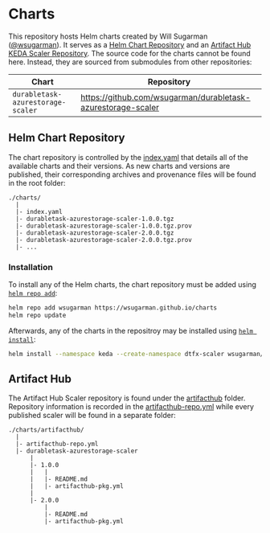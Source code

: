 # Charts
This repository hosts Helm charts created by Will Sugarman ([@wsugarman](https://github.com/wsugarman)). It serves as a [Helm Chart Repository](https://helm.sh/docs/topics/chart_repository/) and an [Artifact Hub KEDA Scaler Repository](https://artifacthub.io/docs/topics/repositories/keda-scalers/). The source code for the charts cannot be found here. Instead, they are sourced from submodules from other repositories:

| Chart                             | Repository                                                   |
|-----------------------------------|--------------------------------------------------------------|
| `durabletask-azurestorage-scaler` | https://github.com/wsugarman/durabletask-azurestorage-scaler |

## Helm Chart Repository
The chart repository is controlled by the [index.yaml](./index.yaml) that details all of the available charts and their versions. As new charts and versions are published, their corresponding archives and provenance files will be found in the root folder:
```
./charts/
  |
  |- index.yaml
  |- durabletask-azurestorage-scaler-1.0.0.tgz
  |- durabletask-azurestorage-scaler-1.0.0.tgz.prov
  |- durabletask-azurestorage-scaler-2.0.0.tgz
  |- durabletask-azurestorage-scaler-2.0.0.tgz.prov
  |- ...
```

### Installation
To install any of the Helm charts, the chart repository must be added using [`helm repo add`](https://helm.sh/docs/helm/helm_repo_add/):
```bash
helm repo add wsugarman https://wsugarman.github.io/charts
helm repo update
```

Afterwards, any of the charts in the repositroy may be installed using [`helm install`](https://helm.sh/docs/helm/helm_install/):
```bash
helm install --namespace keda --create-namespace dtfx-scaler wsugarman/durabletask-azurestorage-scaler
```

## Artifact Hub
The Artifact Hub Scaler repository is found under the [artifacthub](./artifacthub/) folder. Repository information is recorded in the [artifacthub-repo.yml](./artifacthub/artifacthub-repo.yml) while every published scaler will be found in a separate folder:
```
./charts/artifacthub/
  |
  |- artifacthub-repo.yml
  |- durabletask-azurestorage-scaler
      |
      |- 1.0.0
      |   |
      |   |- README.md
      |   |- artifacthub-pkg.yml
      |
      |- 2.0.0
          |
          |- README.md
          |- artifacthub-pkg.yml
```
